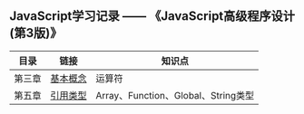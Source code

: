 ## JavaScript学习记录  —— 《JavaScript高级程序设计(第3版)》

| 目录   | 链接                                                                                                                    | 知识点                              |
| ------ | ----------------------------------------------------------------------------------------------------------------------- | ----------------------------------- |
| 第三章 | [基本概念](https://github.com/ChenZT-0618/FrontEnd/blob/master/JavaScript/%E5%9F%BA%E6%9C%AC%E6%A6%82%E5%BF%B5/Note.md) | 运算符                              |
| 第五章 | [引用类型](https://github.com/ChenZT-0618/FrontEnd/blob/master/JavaScript/%E5%AF%B9%E8%B1%A1/Note.md)                   | Array、Function、Global、String类型 |
